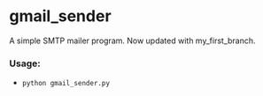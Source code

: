 # gmail_sender

A simple SMTP mailer program. Now updated with my_first_branch.

### Usage:
-     python gmail_sender.py

